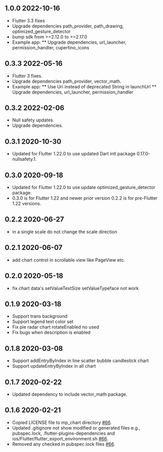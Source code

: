 ## 1.0.0 2022-10-16
* Flutter 3.3 fixes
* Upgrade dependencies path_provider, path_drawing, optimized_gesture_detector
* bump sdk from >=2.12.0 to >=2.17.0
* Example app:
  ** Upgrade dependencies, url_launcher, permission_handler, cupertino_icons
## 0.3.3 2022-05-16
* Flutter 3 fixes.
* Upgrade dependencies path_provider, vector_math.
* Example app:
** Use Uri instead of deprecated String in launchUrl 
** Upgrade dependencies, url_launcher, permission_handler 
## 0.3.2 2022-02-06
* Null safety updates.
* Upgrade dependencies.
## 0.3.1 2020-10-30
* Updated for Flutter 1.22.0 to use updated Dart intl package 0.17.0-nullsafety.1.
## 0.3.0 2020-09-18
* Updated for Flutter 1.22.0 to use update optimized_gesture_detector package.
* 0.3.0 is for Flutter 1.22 and newer prior version 0.2.2 is for pre-Flutter 1.22 versions. 
## 0.2.2 2020-06-27
* in a single scale do not change the scale direction
## 0.2.1 2020-06-07
* add chart control in scrollable view like PageView etc.
## 0.2.0 2020-05-18
* fix chart data's setValueTextSize setValueTypeface not work
## 0.1.9 2020-03-18
* Support trans background
* Support legend text color set
* Fix pie radar chart rotateEnabled no used
* Fix bugs when description is enabled
## 0.1.8 2020-03-08
* Support addEntryByIndex in line scatter bubble candlestick chart
* Support updateEntryByIndex in all chart
## 0.1.7 2020-02-22
* Updated dependency to include vector_math package.
## 0.1.6 2020-02-21
* Copied LICENSE file to mp_chart directory [#66](https://github.com/SunPointed/MPFlutterChart/pull/66).
* Updated .gitignore not show modified or generated files e.g., pubspec.lock, .flutter-plugins-dependencies and ios/Flutter/flutter_export_environment.sh [#66](https://github.com/SunPointed/MPFlutterChart/pull/66).
* Removed any checked in pubspec.lock files [#66](https://github.com/SunPointed/MPFlutterChart/pull/66).